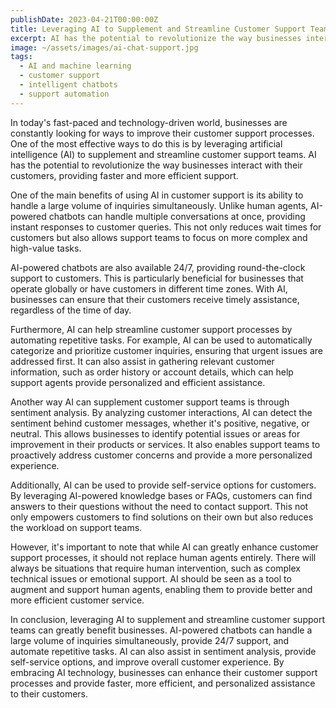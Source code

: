 ```yaml
---
publishDate: 2023-04-21T00:00:00Z
title: Leveraging AI to Supplement and Streamline Customer Support Teams
excerpt: AI has the potential to revolutionize the way businesses interact with their customers, providing faster and more efficient support.
image: ~/assets/images/ai-chat-support.jpg
tags:
  - AI and machine learning
  - customer support
  - intelligent chatbots
  - support automation
---
```

In today's fast-paced and technology-driven world, businesses are constantly looking for ways to improve their customer support processes. One of the most effective ways to do this is by leveraging artificial intelligence (AI) to supplement and streamline customer support teams. AI has the potential to revolutionize the way businesses interact with their customers, providing faster and more efficient support.

One of the main benefits of using AI in customer support is its ability to handle a large volume of inquiries simultaneously. Unlike human agents, AI-powered chatbots can handle multiple conversations at once, providing instant responses to customer queries. This not only reduces wait times for customers but also allows support teams to focus on more complex and high-value tasks.

AI-powered chatbots are also available 24/7, providing round-the-clock support to customers. This is particularly beneficial for businesses that operate globally or have customers in different time zones. With AI, businesses can ensure that their customers receive timely assistance, regardless of the time of day.

Furthermore, AI can help streamline customer support processes by automating repetitive tasks. For example, AI can be used to automatically categorize and prioritize customer inquiries, ensuring that urgent issues are addressed first. It can also assist in gathering relevant customer information, such as order history or account details, which can help support agents provide personalized and efficient assistance.

Another way AI can supplement customer support teams is through sentiment analysis. By analyzing customer interactions, AI can detect the sentiment behind customer messages, whether it's positive, negative, or neutral. This allows businesses to identify potential issues or areas for improvement in their products or services. It also enables support teams to proactively address customer concerns and provide a more personalized experience.

Additionally, AI can be used to provide self-service options for customers. By leveraging AI-powered knowledge bases or FAQs, customers can find answers to their questions without the need to contact support. This not only empowers customers to find solutions on their own but also reduces the workload on support teams.

However, it's important to note that while AI can greatly enhance customer support processes, it should not replace human agents entirely. There will always be situations that require human intervention, such as complex technical issues or emotional support. AI should be seen as a tool to augment and support human agents, enabling them to provide better and more efficient customer service.

In conclusion, leveraging AI to supplement and streamline customer support teams can greatly benefit businesses. AI-powered chatbots can handle a large volume of inquiries simultaneously, provide 24/7 support, and automate repetitive tasks. AI can also assist in sentiment analysis, provide self-service options, and improve overall customer experience. By embracing AI technology, businesses can enhance their customer support processes and provide faster, more efficient, and personalized assistance to their customers.
